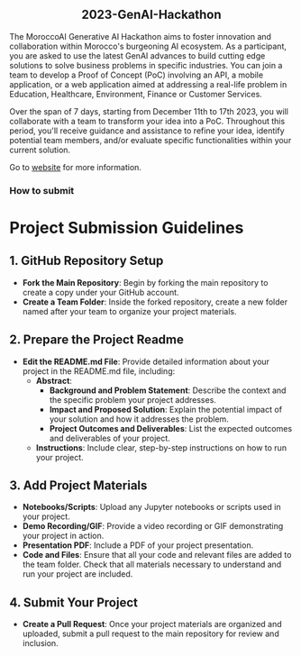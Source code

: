 <h2 align='center'> 2023-GenAI-Hackathon </h2>

The MoroccoAI Generative AI Hackathon aims to foster innovation and collaboration within Morocco's burgeoning AI ecosystem. As a participant, you are asked to use the latest GenAI advances to build cutting edge solutions to solve business problems in specific industries. You can join a team to develop a Proof of Concept (PoC) involving an API, a mobile application, or a web application aimed at addressing a real-life problem in Education, Healthcare, Environment, Finance or Customer Services.

Over the span of 7 days, starting from December 11th to 17th 2023, you will collaborate with a team to transform your idea into a PoC. Throughout this period, you'll receive guidance and assistance to refine your idea, identify potential team members, and/or evaluate specific functionalities within your current solution.

Go to [website](https://morocco.ai/events/conferences/MoroccoAI-Conference-2023/pages/hackathon.html) for more information.


### How to submit 
# Project Submission Guidelines

## 1. GitHub Repository Setup

- **Fork the Main Repository**: Begin by forking the main repository to create a copy under your GitHub account.
- **Create a Team Folder**: Inside the forked repository, create a new folder named after your team to organize your project materials.

## 2. Prepare the Project Readme

- **Edit the README.md File**: Provide detailed information about your project in the README.md file, including:
  - **Abstract**: 
    - **Background and Problem Statement**: Describe the context and the specific problem your project addresses.
    - **Impact and Proposed Solution**: Explain the potential impact of your solution and how it addresses the problem.
    - **Project Outcomes and Deliverables**: List the expected outcomes and deliverables of your project.
  - **Instructions**: Include clear, step-by-step instructions on how to run your project.

## 3. Add Project Materials

- **Notebooks/Scripts**: Upload any Jupyter notebooks or scripts used in your project.
- **Demo Recording/GIF**: Provide a video recording or GIF demonstrating your project in action.
- **Presentation PDF**: Include a PDF of your project presentation.
- **Code and Files**: Ensure that all your code and relevant files are added to the team folder. Check that all materials necessary to understand and run your project are included.

## 4. Submit Your Project

- **Create a Pull Request**: Once your project materials are organized and uploaded, submit a pull request to the main repository for review and inclusion.
